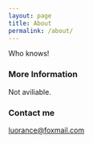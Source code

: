 ```yaml
---
layout: page
title: About
permalink: /about/
---
```


Who knows!

### More Information

Not aviliable.

### Contact me

[luorance@foxmail.com](luorance@foxmail.com)
